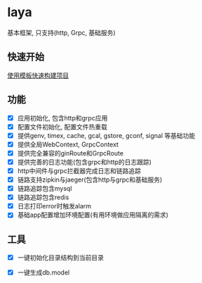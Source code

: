 # laya

基本框架, 只支持(http, Grpc, 基础服务)

## 快速开始

[使用模板快速构建项目](https://github.com/layasugar/laya-template)

## 功能

- [x] 应用初始化, 包含http和grpc应用
- [x] 配置文件初始化, 配置文件热重载
- [x] 提供genv, timex, cache, gcal, gstore, gconf, signal 等基础功能
- [x] 提供全局WebContext, GrpcContext
- [x] 提供完全兼容的ginRoute和GrpcRoute
- [x] 提供完善的日志功能(包含grpc和http的日志跟踪)
- [x] http中间件与grpc拦截器完成日志和链路追踪
- [x] 链路支持zipkin与jaeger(包含http与grpc和基础服务)
- [x] 链路追踪包含mysql
- [x] 链路追踪包含redis
- [x] 日志打印error时触发alarm
- [x] 基础app配置增加环境配置(有用环境做应用隔离的需求)

## 工具

- [x] 一键初始化目录结构到当前目录
- [x] 一键生成db.model


